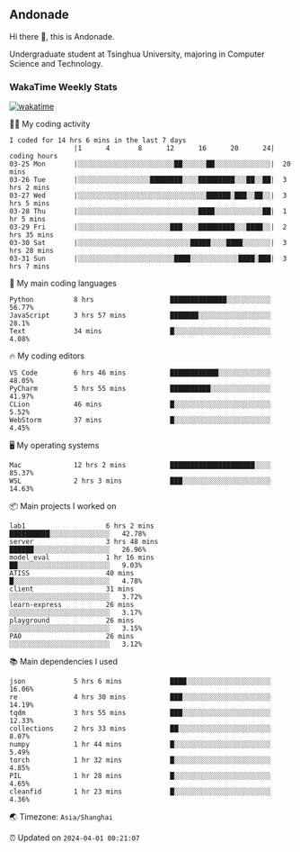 ## Andonade

Hi there 👋, this is Andonade.

Undergraduate student at Tsinghua University, majoring in Computer Science and Technology.

### WakaTime Weekly Stats

[![wakatime](https://wakatime.com/badge/user/018bd8cc-ca3d-4a3e-a11d-74879d0e0c99.svg)](https://wakatime.com/@018bd8cc-ca3d-4a3e-a11d-74879d0e0c99)

🧑‍💻 My coding activity 

```text
I coded for 14 hrs 6 mins in the last 7 days
          		|1      4       8      12      16      20      24|	coding hours
03-25 Mon		|░░░░░░░░░░░░░░░░░░░░░░░░██░░░░░░██░░░░░░░░░░░░░░|	20 mins
03-26 Tue		|░░░░░░░░░░░░░░░░░░████████░░░░█████████░░░██░░██|	3 hrs 2 mins
03-27 Wed		|░░░░░░░░░░░░░░░░░░░░░░░░░░░░░░░░██████░███░░██░░|	3 hrs 5 mins
03-28 Thu		|░░░░░░░░░░░░░░░░░░░░░░░░░░░░░░████░░░░░░░░░░░░██|	1 hr 5 mins
03-29 Fri		|░░░░░░░░░░░░░░░░░░░░░░░███░░░░█████████░░░████░░|	2 hrs 35 mins
03-30 Sat		|░░░░░░░░░░░░░░░░░░░░░░░░░░░░█████░░░░████░░░░░░░|	3 hrs 28 mins
03-31 Sun		|░░░░░░░░░░░░░░░░░░░░░░░░████░░░░░░░░░░░░████░███|	3 hrs 7 mins
```

🌱 My main coding languages 

```text
Python         	8 hrs               	██████████████░░░░░░░░░░░	56.77%
JavaScript     	3 hrs 57 mins       	███████░░░░░░░░░░░░░░░░░░	28.1%
Text           	34 mins             	█░░░░░░░░░░░░░░░░░░░░░░░░	4.08%
```

🔥 My coding editors 

```text
VS Code        	6 hrs 46 mins       	████████████░░░░░░░░░░░░░	48.05%
PyCharm        	5 hrs 55 mins       	██████████░░░░░░░░░░░░░░░	41.97%
CLion          	46 mins             	█░░░░░░░░░░░░░░░░░░░░░░░░	5.52%
WebStorm       	37 mins             	█░░░░░░░░░░░░░░░░░░░░░░░░	4.45%
```

🖥️ My operating systems 

```text
Mac            	12 hrs 2 mins       	█████████████████████░░░░	85.37%
WSL            	2 hrs 3 mins        	███░░░░░░░░░░░░░░░░░░░░░░	14.63%
```

📦 Main projects I worked on 

```text
lab1                	6 hrs 2 mins        	██████████░░░░░░░░░░░░░░░	42.78%
server              	3 hrs 48 mins       	██████░░░░░░░░░░░░░░░░░░░	26.96%
model_eval          	1 hr 16 mins        	██░░░░░░░░░░░░░░░░░░░░░░░	9.03%
ATISS               	40 mins             	█░░░░░░░░░░░░░░░░░░░░░░░░	4.78%
client              	31 mins             	░░░░░░░░░░░░░░░░░░░░░░░░░	3.72%
learn-express       	26 mins             	░░░░░░░░░░░░░░░░░░░░░░░░░	3.17%
playground          	26 mins             	░░░░░░░░░░░░░░░░░░░░░░░░░	3.15%
PA0                 	26 mins             	░░░░░░░░░░░░░░░░░░░░░░░░░	3.12%
```

📚 Main dependencies I used 

```text
json           	5 hrs 6 mins        	████░░░░░░░░░░░░░░░░░░░░░	16.06%
re             	4 hrs 30 mins       	███░░░░░░░░░░░░░░░░░░░░░░	14.19%
tqdm           	3 hrs 55 mins       	███░░░░░░░░░░░░░░░░░░░░░░	12.33%
collections    	2 hrs 33 mins       	██░░░░░░░░░░░░░░░░░░░░░░░	8.07%
numpy          	1 hr 44 mins        	█░░░░░░░░░░░░░░░░░░░░░░░░	5.49%
torch          	1 hr 32 mins        	█░░░░░░░░░░░░░░░░░░░░░░░░	4.85%
PIL            	1 hr 28 mins        	█░░░░░░░░░░░░░░░░░░░░░░░░	4.65%
cleanfid       	1 hr 23 mins        	█░░░░░░░░░░░░░░░░░░░░░░░░	4.36%
```

🌏 Timezone: `Asia/Shanghai`

⏰ Updated on `2024-04-01 00:21:07`